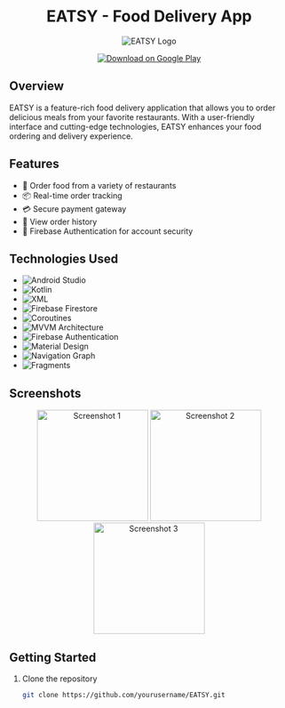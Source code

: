 <h1 align="center">EATSY - Food Delivery App</h1>

<p align="center">
  <img src="your-app-logo.png" alt="EATSY Logo">
</p>

<p align="center">
  <a href="https://play.google.com/store/apps/your-app-link"><img src="google-play-badge.png" alt="Download on Google Play"></a>
</p>

## Overview

EATSY is a feature-rich food delivery application that allows you to order delicious meals from your favorite restaurants. With a user-friendly interface and cutting-edge technologies, EATSY enhances your food ordering and delivery experience.

## Features

- 🍔 Order food from a variety of restaurants
- 📦 Real-time order tracking
- 💳 Secure payment gateway
- 📜 View order history
- 🔐 Firebase Authentication for account security

## Technologies Used

- ![Android Studio](https://img.shields.io/badge/Android%20Studio-IDE-3DDC84?logo=android-studio)
- ![Kotlin](https://img.shields.io/badge/Kotlin-Programming%20Language-0095D5?logo=kotlin)
- ![XML](https://img.shields.io/badge/XML-Markup%20Language-FF6B00?logo=xml)
- ![Firebase Firestore](https://img.shields.io/badge/Firebase%20Firestore-Database-FFCA28?logo=firebase)
- ![Coroutines](https://img.shields.io/badge/Coroutines-Asynchronous%20Programming-CE9178?logo=kotlin)
- ![MVVM Architecture](https://img.shields.io/badge/MVVM%20Architecture-Design%20Pattern-FF6B00)
- ![Firebase Authentication](https://img.shields.io/badge/Firebase%20Authentication-User%20Authentication-FFCA28?logo=firebase)
- ![Material Design](https://img.shields.io/badge/Material%20Design-UI%20Framework-757575)
- ![Navigation Graph](https://img.shields.io/badge/Navigation%20Graph-Navigation-1976D2)
- ![Fragments](https://img.shields.io/badge/Fragments-UI%20Components-0095D5)

## Screenshots

<!-- Add screenshots or GIFs of your app in action -->
<p align="center">
  <img src="screenshot1.png" alt="Screenshot 1" width="200">
  <img src="screenshot2.png" alt="Screenshot 2" width="200">
  <img src="screenshot3.png" alt="Screenshot 3" width="200">
</p>

## Getting Started

1. Clone the repository
   ```sh
   git clone https://github.com/yourusername/EATSY.git
